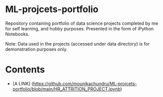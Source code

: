 # ML-projcets-portfolio
Repository containing portfolio of data science projects completed by me for self learning, and hobby purposes. Presented in the form of iPython Notebooks.


Note: Data used in the projects (accessed under data directory) is for demonstration purposes only.

# Contents
   * [A LINK] (https://github.com/mounikachundru/ML-projcets-portfolio/blob/main/HR_ATTRITION_PROJECT.ipynb)
                            
                            
